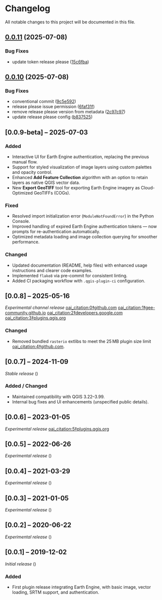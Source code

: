 # Changelog

All notable changes to this project will be documented in this file.

## [0.0.11](https://github.com/gee-community/qgis-earthengine-plugin/compare/v0.0.10...v0.0.11) (2025-07-08)


### Bug Fixes

* update token release please ([15c6fba](https://github.com/gee-community/qgis-earthengine-plugin/commit/15c6fba97f85a8f12d8f1a431e630c8b18447d50))

## [0.0.10](https://github.com/gee-community/qgis-earthengine-plugin/compare/0.0.9-beta...v0.0.10) (2025-07-08)


### Bug Fixes

* conventional commit ([9c5e592](https://github.com/gee-community/qgis-earthengine-plugin/commit/9c5e59267fc218c1547966b48275c46b7c729be0))
* release please issue permission ([6faf31f](https://github.com/gee-community/qgis-earthengine-plugin/commit/6faf31fa1780d7453a47df2610a842022141d6ae))
* remove release please version from metadata ([2c97c97](https://github.com/gee-community/qgis-earthengine-plugin/commit/2c97c979dd7537c8e0db0401592966e775df01ec))
* update release please config ([b837525](https://github.com/gee-community/qgis-earthengine-plugin/commit/b83752568bc0f2b3459c581c4d67ac00334b64c3))

## [0.0.9-beta] – 2025-07-03
### Added
- Interactive UI for Earth Engine authentication, replacing the previous manual flow.
- Support for styled visualization of image layers using custom palettes and opacity control.
- Enhanced **Add Feature Collection** algorithm with an option to retain layers as native QGIS vector data.
- New **Export GeoTIFF** tool for exporting Earth Engine imagery as Cloud-Optimized GeoTIFFs (COGs).

### Fixed
- Resolved import initialization error (`ModuleNotFoundError`) in the Python Console.
- Improved handling of expired Earth Engine authentication tokens — now prompts for re-authentication automatically.
- Optimized metadata loading and image collection querying for smoother performance.

### Changed
- Updated documentation (README, help files) with enhanced usage instructions and clearer code examples.
- Implemented `flake8` via pre-commit for consistent linting.
- Added CI packaging workflow with `.qgis-plugin-ci` configuration.

## [0.0.8] – 2025-05-16
*Experimental channel release*  [oai_citation:0‡github.com](https://github.com/gee-community/qgis-earthengine-plugin) [oai_citation:1‡gee-community.github.io](https://gee-community.github.io/qgis-earthengine-plugin/) [oai_citation:2‡developers.google.com](https://developers.google.com/earth-engine/docs/release-notes) [oai_citation:3‡plugins.qgis.org](https://plugins.qgis.org/plugins/ee_plugin/)  
### Changed
- Removed bundled `rasterio` extlibs to meet the 25 MB plugin size limit  [oai_citation:4‡github.com](https://github.com/gee-community/qgis-earthengine-plugin/issues/275).

## [0.0.7] – 2024-11-09
*Stable release* ()  
### Added / Changed
- Maintained compatibility with QGIS 3.22–3.99.
- Internal bug fixes and UI enhancements (unspecified public details).

## [0.0.6] – 2023-01-05
*Experimental release*  [oai_citation:5‡plugins.qgis.org](https://plugins.qgis.org/plugins/ee_plugin/)

## [0.0.5] – 2022-06-26
*Experimental release* ()

## [0.0.4] – 2021-03-29
*Experimental release* ()

## [0.0.3] – 2021-01-05
*Experimental release* ()

## [0.0.2] – 2020-06-22
*Experimental release* ()

## [0.0.1] – 2019-12-02
*Initial release* ()  
### Added
- First plugin release integrating Earth Engine, with basic image, vector loading, SRTM support, and authentication.

